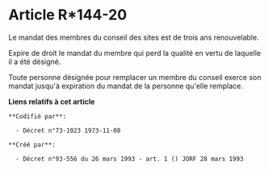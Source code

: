 # Article R*144-20

Le mandat des membres du conseil des sites est de trois ans renouvelable.

Expire de droit le mandat du membre qui perd la qualité en vertu de laquelle il a été désigné.

Toute personne désignée pour remplacer un membre du conseil exerce son mandat jusqu'à expiration du mandat de la personne
qu'elle remplace.

**Liens relatifs à cet article**

	**Codifié par**:

	  - Décret n°73-1023 1973-11-08

	**Créé par**:

	  - Décret n°93-556 du 26 mars 1993 - art. 1 () JORF 28 mars 1993
